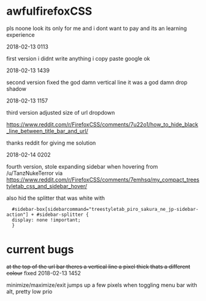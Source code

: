# awfulfirefoxCSS

pls noone look its only for me and i dont want to pay and its an learning experience

2018-02-13 0113

first version i didnt write anything i copy paste google ok

2018-02-13 1439

second version fixed the god damn vertical line it was a god damn drop shadow

2018-02-13 1157

third version adjusted size of url dropdown 

https://www.reddit.com/r/FirefoxCSS/comments/7u22o1/how_to_hide_black_line_between_title_bar_and_url/

thanks reddit for giving me solution

2018-02-14 0202

fourth version, stole expanding sidebar when hovering from /u/TanzNukeTerror via https://www.reddit.com/r/FirefoxCSS/comments/7emhsq/my_compact_treestyletab_css_and_sidebar_hover/

also hid the splitter that was white with 

      #sidebar-box[sidebarcommand="treestyletab_piro_sakura_ne_jp-sidebar-action"] + #sidebar-splitter {
      display: none !important;
      }

# current bugs

   ~~at the top of the url bar theres a vertical line a pixel thick thats a different colour~~
   fixed 2018-02-13 1452
   
   minimize/maximize/exit jumps up a few pixels when toggling menu bar with alt, pretty low prio
